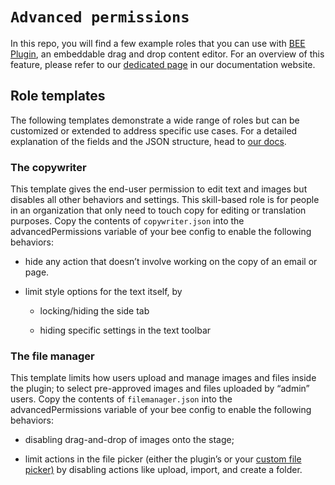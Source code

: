 
# `Advanced permissions`

In this repo, you will find a few example roles that you can use with [BEE Plugin](https://beefree.io/bee-plugin/ "https://beefree.io/bee-plugin/"), an embeddable drag and drop content editor. For an overview of this feature, please refer to our [dedicated page](https://docs.beefree.io/advanced-permissions/ "https://docs.beefree.io/advanced-permissions/") in our documentation website.

## Role templates

The following templates demonstrate a wide range of roles but can be customized or extended to address specific use cases. For a detailed explanation of the fields and the JSON structure, head to [our docs](https://docs.beefree.io/advanced-permissions/ "https://docs.beefree.io/advanced-permissions/").

### The copywriter

This template gives the end-user permission to edit text and images but disables all other behaviors and settings. This skill-based role is for people in an organization that only need to touch copy for editing or translation purposes. Copy the contents of `copywriter.json` into the advancedPermissions variable of your bee config to enable the following behaviors:

-   hide any action that doesn’t involve working on the copy of an email or page.
    
-   limit style options for the text itself, by
    
    -   locking/hiding the side tab
        
    -   hiding specific settings in the text toolbar
        

### The file manager

This template limits how users upload and manage images and files inside the plugin; to select pre-approved images and files uploaded by “admin” users. Copy the contents of `filemanager.json` into the advancedPermissions variable of your bee config to enable the following behaviors:

-   disabling drag-and-drop of images onto the stage;
    
-   limit actions in the file picker (either the plugin’s or your [custom file picker)](https://docs.beefree.io/custom-file-picker/ "https://docs.beefree.io/custom-file-picker/") by disabling actions like upload, import, and create a folder.
